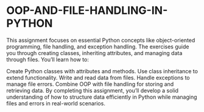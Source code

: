 # OOP-AND-FILE-HANDLING-IN-PYTHON
This assignment focuses on essential Python concepts like object-oriented programming, file handling, and exception handling. The exercises guide you through creating classes, inheriting attributes, and managing data through files. You’ll learn how to:

Create Python classes with attributes and methods.
Use class inheritance to extend functionality.
Write and read data from files.
Handle exceptions to manage file errors.
Combine OOP with file handling for storing and retrieving data.
By completing this assignment, you’ll develop a solid understanding of how to structure data efficiently in Python while managing files and errors in real-world scenarios.
